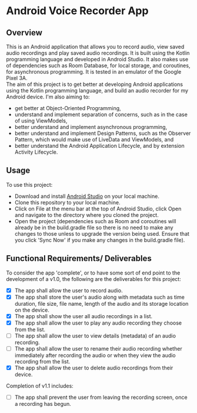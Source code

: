 # Android Voice Recorder App

## Overview
This is an Android application that allows you to record audio, view saved audio recordings and play saved audio recordings. It is built using the Kotlin programming language and developed in Android Studio. It also makes use of dependencies such as Room Database, for local storage, and coroutines, for asynchronous programming. It is tested in an emulator of the Google Pixel 3A.  
The aim of this project is to get better at developing Android applications using the Kotlin programming language, and build an audio recorder for my Android device. I'm also aiming to:
* get better at Object-Oriented Programming,
* understand and implement separation of concerns, such as in the case of using ViewModels,
* better understand and implement asynchronous programming,
* better understand and implement Design Patterns, such as the Observer Pattern, which would make use of LiveData and ViewModels, and
* better understand the Android Application Lifecycle, and by extension Activity Lifecycle.

## Usage
To use this project:
* Download and install [Android Studio](https://developer.android.com/studio) on your local machine.
* Clone this repository to your local machine.
* Click on File at the menu bar at the top of Android Studio, click Open and navigate to the directory where you cloned the project.
* Open the project (dependencies such as Room and coroutines will already be in the build.gradle file so there is no need to make any changes to those unless to upgrade the version being used. Ensure that you click 'Sync Now' if you make any changes in the build.gradle file).

## Functional Requirements/ Deliverables
To consider the app 'complete', or to have some sort of end point to the development of a v1.0, the following are the deliverables for this project:
- [X] The app shall allow the user to record audio.
- [X] The app shall store the user's audio along with metadata such as time duration, file size, file name, length of the audio and its storage location on the device.
- [X] The app shall show the user all audio recordings in a list.
- [X] The app shall allow the user to play any audio recording they choose from the list.
- [ ] The app shall allow the user to view details (metadata) of an audio recording.
- [ ] The app shall allow the user to rename their audio recording whether immediately after recording the audio or when they view the audio recording from the list.
- [X] The app shall allow the user to delete audio recordings from their device.

Completion of v1.1 includes:
- [ ] The app shall prevent the user from leaving the recording screen, once a recording has begun.
